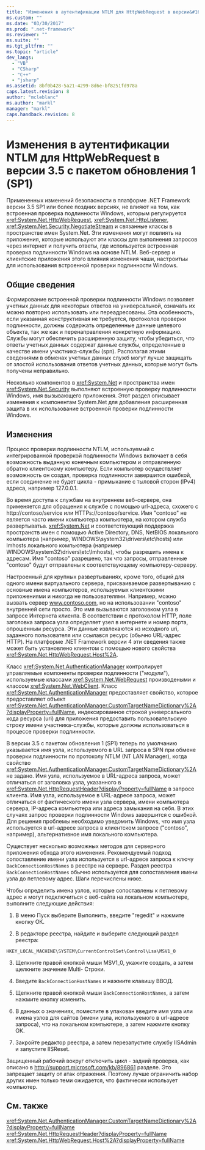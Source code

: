 ```yaml
---
title: "Изменения в аутентификации NTLM для HttpWebRequest в версии&#160;3.5 с пакетом обновления&#160;1 (SP1) | Microsoft Docs"
ms.custom: ""
ms.date: "03/30/2017"
ms.prod: ".net-framework"
ms.reviewer: ""
ms.suite: ""
ms.tgt_pltfrm: ""
ms.topic: "article"
dev_langs: 
  - "VB"
  - "CSharp"
  - "C++"
  - "jsharp"
ms.assetid: 8bf0b428-5a21-4299-8d6e-bf8251fd978a
caps.latest.revision: 8
author: "mcleblanc"
ms.author: "markl"
manager: "markl"
caps.handback.revision: 8
---
```

# Изменения в аутентификации NTLM для HttpWebRequest в версии&#160;3.5 с пакетом обновления&#160;1 (SP1)
Примененных изменений безопасности в платформе .NET Framework версии 3.5 SP1 или более поздних версиях, не влияют на том, как встроенная проверка подлинности Windows, которым регулируется <xref:System.Net.HttpWebRequest>, <xref:System.Net.HttpListener>, <xref:System.Net.Security.NegotiateStream> и связанные классы в пространстве имен System.Net.  Эти изменения могут повлиять на приложения, которые используют эти классы для выполнения запросов через интернет и получить ответы, где используется встроенная проверка подлинности Windows на основе NTLM.  Веб\-сервер и клиентские приложения этого влияния изменения чаши, настроитьы для использования встроенной проверки подлинности Windows.  
  
## Общие сведения  
 Формирование встроенной проверки подлинности Windows позволяет учетных данных для некоторых ответов на универсальной, означать их можно повторно использовать или переадресованы.  Эта особенность, если указанная конструктивная не требуется, протоколов проверки подлинности, должны содержать определенные данные целевого объекта, так же как и перенаправления конкретную информацию.  Службы могут обеспечить расширенную защиту, чтобы убедиться, что ответы учетных данных содержат данные службы, определенные в качестве имени участника\-службы \(spn\).  Располагая этими сведениями в обменах учетных данных служб могут лучше защищать от злостой использования ответов учетных данных, которые могут быть получены неправильно.  
  
 Несколько компонентов в <xref:System.Net> и пространства имен <xref:System.Net.Security> выполняют встроенную проверку подлинности Windows, имя вызывающего приложения.  Этот раздел описывает изменения к компонентам System.Net для добавления расширенная защита в их использование встроенной проверки подлинности Windows.  
  
## Изменения  
 Процесс проверки подлинности NTLM, используемый с интегрированной проверкой подлинности Windows включает в себя возможность выданную конечным компьютером и отправленную обратно клиентскому компьютеру.  Если компьютер осуществляет возможность он создал, проверка подлинности завершится ошибкой, если соединение не будет цикла \- примыкание с тыловой сторон \(IPv4\) адреса, например 127.0.0.1.  
  
 Во время доступа к службам на внутреннем веб\-сервере, она применяется для обращения к службе с помощью url\-адреса, схожего с http:\/\/contoso\/service или HTTPs:\/\/contoso\/service.  Имя "contoso" не является часто имени компьютера компьютера, на котором служба развертыватьа.  <xref:System.Net> и соответствующий поддержка пространств имен с помощью Active Directory, DNS, NetBIOS локального компьютера \(например, WINDOWS\\system32\\drivers\\etc\\hosts\) или lmhosts локального компьютера \(например WINDOWS\\system32\\drivers\\etc\\lmhosts\), чтобы разрешить имена к адресам.  Имя "contoso" разрешено, так что запросы, отправленные "contoso" будут отправлены к соответствующему компьютеру\-серверу.  
  
 Настроенный для крупных развертываниях, кроме того, общий для одного имени виртуального сервера, присваиваемое развертыванию с основные имена компьютеров, используемых клиентскими приложениями и никогда не пользователями.  Например, можно вызвать сервер www.contoso.com, но на использовании "contoso" внутренней сети просто.  Это имя вызываются заголовком узла в запросе Интернета клиента.  В соответствии с протоколом HTTP, поле заголовка запроса узла определяет узел в интернете и номер порта, опрошенным ресурса.  Эти данные извлекаются из исходного uri, заданного пользователя или ссылався ресурс \(обычно URL\-адрес HTTP\).  На платформе .NET Framework версии 4 эти сведения также может быть установлено клиентом с помощью нового свойства <xref:System.Net.HttpWebRequest.Host%2A>.  
  
 Класс <xref:System.Net.AuthenticationManager> контролирует управляемые компоненты проверки подлинности \("модули"\), используемые классами <xref:System.Net.WebRequest> производеными и классом <xref:System.Net.WebClient>.  Класс <xref:System.Net.AuthenticationManager> предоставляет свойство, которое предоставляет объект <xref:System.Net.AuthenticationManager.CustomTargetNameDictionary%2A?displayProperty=fullName>, индексированное строкой универсального кода ресурса \(uri\) для приложения предоставить пользовательскую строку имени участника\-службы, которые должны использоваться в процессе проверки подлинности.  
  
 В версии 3.5 с пакетом обновления 1 \(SP1\) теперь по умолчанию указывается имя узла, используемого в URL запроса в SPN при обмене проверки подлинности по протоколу NTLM \(NT LAN Manager\), когда свойство <xref:System.Net.AuthenticationManager.CustomTargetNameDictionary%2A> не задано.  Имя узла, используемое в URL\-адреса запроса, может отличаться от заголовка узла, указанного в <xref:System.Net.HttpRequestHeader?displayProperty=fullName> в запросе клиента.  Имя узла, используемое в URL\-адресе запроса, может отличаться от фактического имени узла сервера, имени компьютера сервера, IP\-адреса компьютера или адреса замыкания на себя.  В этих случаях запрос проверки подлинности Windows завершится с ошибкой.  Для решения проблемы необходимо уведомить Windows, что имя узла используется в url\-адресе запроса в клиентском запросе \("contoso", например\), альтернативное имя локального компьютера.  
  
 Существует несколько возможных методов для серверного приложения обхода этого изменения.  Рекомендуемый подход сопоставление имени узла используется в url\-адресе запроса к ключу `BackConnectionHostNames` в реестре на сервере.  Раздел реестра `BackConnectionHostNames` обычно используется для сопоставления имени узла до петлевому адрес.  Шаги перечислены ниже.  
  
 Чтобы определить имена узлов, которые сопоставлены к петлевому адрес и могут подключиться с веб\-сайта на локальном компьютере, выполните следующие действия:  
  
 1.  В меню Пуск выберите Выполнить, введите "regedit" и нажмите кнопку ОК.  
  
 2.  В редакторе реестра, найдите и выберите следующий раздел реестра:  
  
 `HKEY_LOCAL_MACHINE\SYSTEM\CurrentControlSet\Control\Lsa\MSV1_0`  
  
 3.  Щелкните правой кнопкой мыши MSV1\_0, укажите создать, а затем щелкните значение Multi\- Строки.  
  
 4.  Введите `BackConnectionHostNames` и нажмите клавишу ВВОД.  
  
 5.  Щелкните правой кнопкой мыши `BackConnectionHostNames`, а затем нажмите кнопку изменить.  
  
 6.  В данных о значениях, поместите в упакован введите имя узла или имена узлов для сайтов \(имени узла, используемого в url\-адресе запроса\), что на локальном компьютере, а затем нажмите кнопку ОК.  
  
 7.  Закройте редактор реестра, а затем перезапустите службу IISAdmin и запустите IISReset.  
  
 Защищенный рабочий вокруг отключить цикл \- задний проверка, как описано в [http:\/\/support.microsoft.com\/kb\/896861](http://go.microsoft.com/fwlink/?LinkID=179657) разделе.  Это запрещает защиту от атак отражения.  Поэтому лучше ограничить набор других имен только теми ожидается, что фактически использует компьютер.  
  
## См. также  
 <xref:System.Net.AuthenticationManager.CustomTargetNameDictionary%2A?displayProperty=fullName>   
 <xref:System.Net.HttpRequestHeader?displayProperty=fullName>   
 <xref:System.Net.HttpWebRequest.Host%2A?displayProperty=fullName>